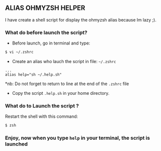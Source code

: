 ## ALIAS OHMYZSH HELPER

I have create a shell script for display the ohmyzsh alias because Im lazy ;). 



### What do before launch the script?

+ Before launch, go in terminal and type:
```sh
$ vi ~/.zshrc
```

+ Create an alias who lauch the script in file: `~/.zshrc` 

```vim
...
alias help="sh ~/.help.sh"
```
*nb: Do not forget to return to line at the end of the `.zshrc` file

+ Copy the script `.help.sh` in your home directory.


### What do to Launch the script ?

Restart the shell with this command:
```sh
$ zsh
```

### Enjoy, now when you type `help` in your terminal, the script is launched
